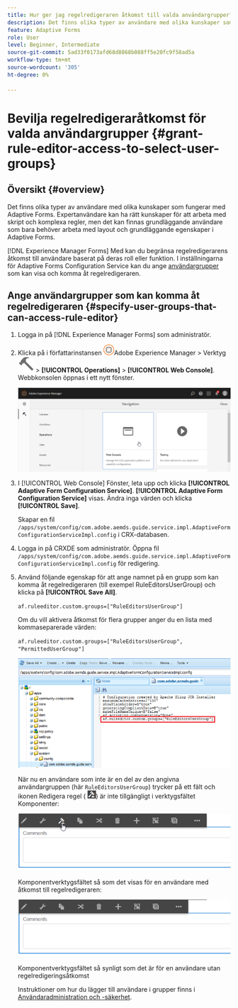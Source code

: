 ```yaml
---
title: Hur ger jag regelredigeraren åtkomst till valda användargrupper?
description: Det finns olika typer av användare med olika kunskaper som fungerar med Adaptive Forms. Lär dig hur du begränsar regelredigeringsåtkomsten för användare baserat på deras roll eller funktion.
feature: Adaptive Forms
role: User
level: Beginner, Intermediate
source-git-commit: 5ad33f0173afd68d8868b088ff5e20fc9f58ad5a
workflow-type: tm+mt
source-wordcount: '305'
ht-degree: 0%

---
```



# Bevilja regelredigeraråtkomst för valda användargrupper {#grant-rule-editor-access-to-select-user-groups}

## Översikt {#overview}

Det finns olika typer av användare med olika kunskaper som fungerar med Adaptive Forms. Expertanvändare kan ha rätt kunskaper för att arbeta med skript och komplexa regler, men det kan finnas grundläggande användare som bara behöver arbeta med layout och grundläggande egenskaper i Adaptive Forms.

[!DNL Experience Manager Forms] Med kan du begränsa regelredigerarens åtkomst till användare baserat på deras roll eller funktion. I inställningarna för Adaptive Forms Configuration Service kan du ange [användargrupper](forms-groups-privileges-tasks.md) som kan visa och komma åt regelredigeraren.

## Ange användargrupper som kan komma åt regelredigeraren {#specify-user-groups-that-can-access-rule-editor}

1. Logga in på [!DNL Experience Manager Forms] som administratör.
1. Klicka på i författarinstansen ![Adobe Experience Manager](assets/adobeexperiencemanager.png)Adobe Experience Manager > Verktyg ![hammare](assets/hammer-icon.svg) > **[!UICONTROL Operations]** > **[!UICONTROL Web Console]**. Webbkonsolen öppnas i ett nytt fönster.

   ![1-2](assets/1-2.png)

1. I [!UICONTROL Web Console] Fönster, leta upp och klicka **[!UICONTROL Adaptive Form Configuration Service]**. **[!UICONTROL Adaptive Form Configuration Service]** visas. Ändra inga värden och klicka **[!UICONTROL Save]**.

   Skapar en fil `/apps/system/config/com.adobe.aemds.guide.service.impl.AdaptiveFormConfigurationServiceImpl.config` i CRX-databasen.

1. Logga in på CRXDE som administratör. Öppna fil `/apps/system/config/com.adobe.aemds.guide.service.impl.AdaptiveFormConfigurationServiceImpl.config` för redigering.
1. Använd följande egenskap för att ange namnet på en grupp som kan komma åt regelredigeraren (till exempel RuleEditorsUserGroup) och klicka på **[!UICONTROL Save All]**.

   `af.ruleeditor.custom.groups=["RuleEditorsUserGroup"]`

   Om du vill aktivera åtkomst för flera grupper anger du en lista med kommaseparerade värden:

   `af.ruleeditor.custom.groups=["RuleEditorsUserGroup", "PermittedUserGroup"]`

   ![Skapa användare](assets/create_user_new.png)

   När nu en användare som inte är en del av den angivna användargruppen (här    `RuleEditorsUserGroup`) trycker på ett fält och ikonen Redigera regel ( ![edit-rules1](assets/edit-rules1.png)) är inte tillgängligt i verktygsfältet Komponenter:

   ![componentsstoolbarwithre](assets/componentstoolbarwithre.png)

   Komponentverktygsfältet så som det visas för en användare med åtkomst till regelredigeraren:

   ![componentsstoolbarwithout](assets/componentstoolbarwithoutre.png)

   Komponentverktygsfältet så synligt som det är för en användare utan regelredigeringsåtkomst

   Instruktioner om hur du lägger till användare i grupper finns i [Användaradministration och -säkerhet](https://experienceleague.adobe.com/docs/experience-manager-65/administering/security/security.html).

